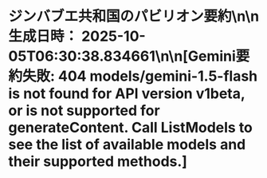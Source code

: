 # ジンバブエ共和国のパビリオン要約\n\n**生成日時：** 2025-10-05T06:30:38.834661\n\n[Gemini要約失敗: 404 models/gemini-1.5-flash is not found for API version v1beta, or is not supported for generateContent. Call ListModels to see the list of available models and their supported methods.]